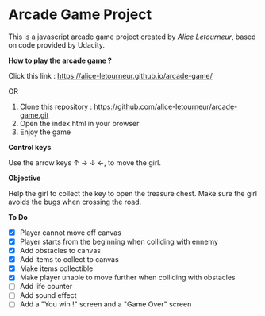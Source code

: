 
# Arcade Game Project

This is a javascript arcade game project created by *Alice Letourneur*, based on code provided by Udacity.

**How to play the arcade game ?**

Click this link : https://alice-letourneur.github.io/arcade-game/

OR 

1. Clone this repository : https://github.com/alice-letourneur/arcade-game.git
2. Open the index.html in your browser
3. Enjoy the game

**Control keys**

Use the arrow keys ↑ → ↓ ←, to move the girl.

**Objective**

Help the girl to collect the key to open the treasure chest. 
Make sure the girl avoids the bugs when crossing the road.

**To Do**
- [x] Player cannot move off canvas
- [x] Player starts from the beginning when colliding with ennemy
- [x] Add obstacles to canvas
- [x] Add items to collect to canvas
- [x] Make items collectible
- [x] Make player unable to move further when colliding with obstacles
- [ ] Add life counter
- [ ] Add sound effect
- [ ] Add a "You win !" screen and a "Game Over" screen
